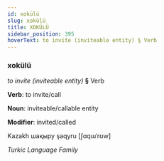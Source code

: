 ```yaml
---
id: xokülü
slug: xokülü
title: XOKÜLÜ
sidebar_position: 395
hoverText: to invite (inviteable entity) § Verb
---
```


### xokülü

*to invite (inviteable entity)* **§** Verb

**Verb**: to invite/call

**Noun**: inviteable/callable entity

**Modifier**: invited/called

Kazakh шақыру şaqyru [ʃɑqɯˈrʊw]

*Turkic Language Family*